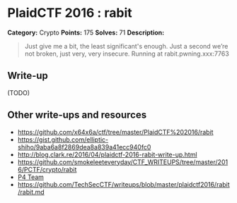 # PlaidCTF 2016 : rabit

**Category:** Crypto
**Points:** 175
**Solves:** 71
**Description:**

> Just give me a bit, the least significant's enough. Just a second we’re not broken, just very, very insecure. Running at rabit.pwning.xxx:7763

## Write-up

(TODO)

## Other write-ups and resources

* <https://github.com/x64x6a/ctf/tree/master/PlaidCTF%202016/rabit>
* <https://gist.github.com/elliptic-shiho/9aba6a8f2869dea8a839a41ecc940fc0>
* <http://blog.clark.re/2016/04/plaidctf-2016-rabit-write-up.html>
* https://github.com/smokeleeteveryday/CTF_WRITEUPS/tree/master/2016/PCTF/crypto/rabit
* [P4 Team](https://github.com/p4-team/ctf/tree/master/2016-04-15-plaid-ctf/crypto_rabit)
* https://github.com/TechSecCTF/writeups/blob/master/plaidctf2016/rabit/rabit.md
